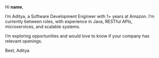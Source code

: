 Hi __name__,

I’m Aditya, a Software Development Engineer with 1+ years at Amazon.
I’m currently between roles, with experience in Java, RESTful APIs, microservices, and scalable systems.

I’m exploring opportunities and would love to know if your company has relevant openings.

Best,
Aditya